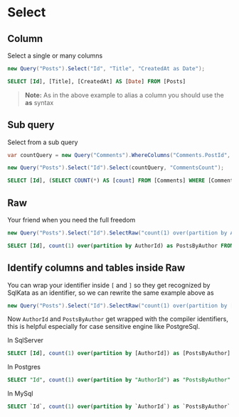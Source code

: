 # Select

## Column
Select a single or many columns

```cs
new Query("Posts").Select("Id", "Title", "CreatedAt as Date");
```

```sql
SELECT [Id], [Title], [CreatedAt] AS [Date] FROM [Posts]
```

> **Note:** As in the above example to alias a column you should use the **as** syntax

## Sub query
Select from a sub query

```cs
var countQuery = new Query("Comments").WhereColumns("Comments.PostId", "Posts.Id").AsCount();

new Query("Posts").Select("Id").Select(countQuery, "CommentsCount");
```

```sql
SELECT [Id], (SELECT COUNT(*) AS [count] FROM [Comments] WHERE [Comments].[PostId] = [Posts].[Id]) AS [CommentsCount] FROM [Posts]
```

## Raw
Your friend when you need the full freedom

```cs
new Query("Posts").Select("Id").SelectRaw("count(1) over(partition by AuthorId) as PostsByAuthor")
```

```sql
SELECT [Id], count(1) over(partition by AuthorId) as PostsByAuthor FROM [Posts]
```

## Identify columns and tables inside Raw
You can wrap your identifier inside `[` and `]` so they get recognized by SqlKata as an identifier, so we can rewrite the same example above as


```cs
new Query("Posts").Select("Id").SelectRaw("count(1) over(partition by [AuthorId]) as [PostsByAuthor]")
```

Now `AuthorId` and `PostsByAuthor` get wrapped with the compiler identifiers, this is helpful especially for case sensitive engine like PostgreSql.

In SqlServer

```sql
SELECT [Id], count(1) over(partition by [AuthorId]) as [PostsByAuthor] FROM [Posts]
```

In Postgres

```sql
SELECT "Id", count(1) over(partition by "AuthorId") as "PostsByAuthor" FROM "Posts"
```

In MySql

```sql
SELECT `Id`, count(1) over(partition by `AuthorId`) as `PostsByAuthor` FROM `Posts`
```